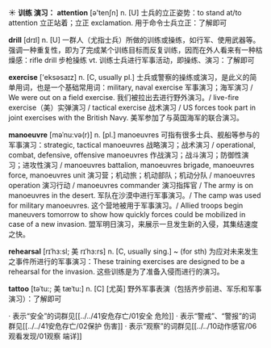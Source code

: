 ☀ <span class="category">**训练 演习：**</span>
<span class="vocabulary">**attention**</span> [ə'tenʃn] 
<span class="definition">n. [U] 士兵的立正姿势：</span>to stand at/to attention 立正站着；立正 <span class="definition">exclamation. 用于命令士兵立正：</span>了解即可

<span class="vocabulary">**drill**</span> [drɪl] 
<span class="definition">n. [U] 一群人（尤指士兵）所做的训练或操练，如行军、使用武器等。强调一种重复性，即为了完成某个训练目标而反复训练，因而在外人看来有一种枯燥感：</span>rifle drill 步枪操练 <span class="definition">vt. 训练士兵进行军事活动，即操练、演习：</span>了解即可

<span class="vocabulary">**exercise**</span> ['eksəsaɪz] 
<span class="definition">n. [C, usually pl.] 士兵或警察的操练或演习，是此义的简单用词，也是一个基础常用词：</span>military, naval exercise 军事演习；海军演习 / We were out on a field exercise. 我们被拉出去进行野外演习。/ live-fire exercise（美）实弹演习 / tactical exercise 战术演习 / US forces took part in joint exercises with the British Navy. 美军参加了与英国海军的联合演习。
           
<span class="vocabulary">**manoeuvre**</span> [məˈnu:və(r)]
<span class="definition">n. [pl.] manoeuvres 可指有很多士兵、舰船等参与的军事演习：</span>strategic, tactical manoeuvres 战略演习；战术演习 / operational, combat, defensive, offensive manoeuvres 作战演习；战斗演习；防御性演习；进攻性演习 / manoeuvres battalion, manoeuvres brigade, manoeuvres force, manoeuvres unit 演习营；机动旅；机动部队；机动分队 / manoeuvres operation 演习行动 / manoeuvres commander 演习指挥官 / The army is on manoeuvres in the desert. 军队在沙漠中进行军事演习。/ The camp was used for military manoeuvres. 这个营地被用于军事演习。/ Allied troops begin maneuvers tomorrow to show how quickly forces could be mobilized in case of a new invasion. 盟军明日演习，来展示一旦发生新的入侵，其集结速度之快。
            
<span class="vocabulary">**rehearsal**</span> [rɪˈhɜ:sl; 美 rɪˈhɜ:rs]
<span class="definition">n. [C, usually sing.] ~ (for sth) 为应对未来发生之事件所进行的军事演习：</span>These training exercises are designed to be a rehearsal for the invasion. 这些训练是为了准备入侵而进行的演习。
           
<span class="vocabulary">**tattoo**</span> [təˈtu:; 美 tæˈtu:]
<span class="definition">n. [C] [尤英] 野外军事表演（包括齐步前进、军乐和军事演习）：</span>了解即可

· 表示“安全”的词群见[[../../41安危存亡/01安全 危险]]
· 表示“警戒”、“警报”的词群见[[../../41安危存亡/02保护 伤害]]
· 表示“观察”的词群见[[../../10动作感官/06观看发现/01观察 端详]]
